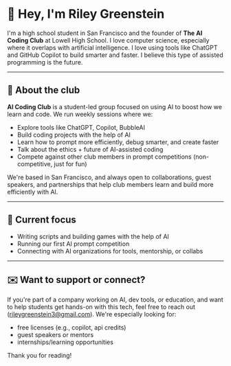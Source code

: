 # 👋 Hey, I'm Riley Greenstein

I'm a high school student in San Francisco and the founder of **The AI Coding Club** at Lowell High School. I love computer science, especially where it overlaps with artificial intelligence. I love using tools like ChatGPT and GitHub Copilot to build smarter and faster. I believe this type of assisted programming is the future.

---

## 🤖 About the club

**AI Coding Club** is a student-led group focused on using AI to boost how we learn and code. We run weekly sessions where we:

- Explore tools like ChatGPT, Copilot, BubbleAI
- Build coding projects with the help of AI  
- Learn how to prompt more efficiently, debug smarter, and create faster  
- Talk about the ethics + future of AI-assisted coding
- Compete against other club members in prompt competitions (non-competitive, just for fun)

We're based in San Francisco, and always open to collaborations, guest speakers, and partnerships that help club members learn and build more efficiently with AI.

---

## 🧠 Current focus

- Writing scripts and building games with the help of AI
- Running our first AI prompt competition
- Connecting with AI organizations for tools, mentorship, or collabs  

---

## ✉️ Want to support or connect?

If you're part of a company working on AI, dev tools, or education, and want to help students get hands-on with this tech, feel free to reach out (rileygreenstein3@gmail.com). We're especially looking for:

- free licenses (e.g., copilot, api credits)
- guest speakers or mentors
- internships/learning opportunities

Thank you for reading!
